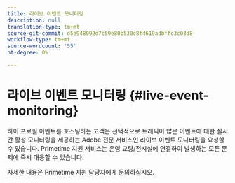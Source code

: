```yaml
---
title: 라이브 이벤트 모니터링
description: null
translation-type: tm+mt
source-git-commit: d5e948992d7c59e80b530c8f4619adbffc3c03d8
workflow-type: tm+mt
source-wordcount: '55'
ht-degree: 0%

---
```



# 라이브 이벤트 모니터링 {#live-event-monitoring}

하이 프로필 이벤트를 호스팅하는 고객은 선택적으로 트래픽이 많은 이벤트에 대한 실시간 활성 모니터링을 제공하는 Adobe 전문 서비스인 라이브 이벤트 모니터링을 요청할 수 있습니다. Primetime 지원 서비스는 운영 교량/전시실에 연결하여 발생하는 모든 문제에 즉시 대응할 수 있습니다.

자세한 내용은 Primetime 지원 담당자에게 문의하십시오.
